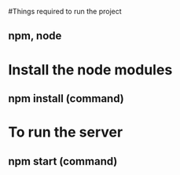 #Things required to run the project
## npm, node
# Install the node modules
## npm install (command)
# To run the server
## npm start (command)

